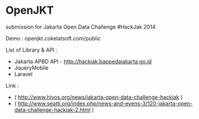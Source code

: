 OpenJKT
=======

submission for Jakarta Open Data Challenge #HackJak 2014 


Demo : openjkt.cokelatsoft.com/public


List of Library & API :

- Jakarta APBD API - http://hackjak.bappedajakarta.go.id
- JqueryMobile
- Laravel



Link :

- ( http://www.hivos.org/news/jakarta-open-data-challenge-hackjak )
- ( http://www.seatti.org/index.php/news-and-evens-3/120-jakarta-open-data-challenge-hackjak-2.html )


